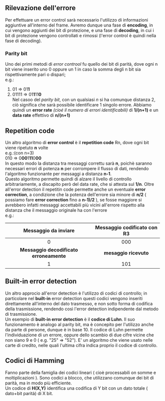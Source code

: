 ## Rilevazione dell'errore  
Per effettuare un error control sarà necessario l'utilizzo di informazioni aggiuntive all'interno del frame. Avremo dunque una fase di **encoding**, in cui vengono aggiunti dei bit di protezione, e una fase di **decoding**, in cui i bit di protezione vengono controllati e rimossi (l'error control è quindi nella fase di decoding).  
### Parity bit  
Uno dei primi metodi di *error controol* fu quello dei bit di parità, dove ogni n bit viene inserito uno 0 oppure un 1 in caso la somma degli n bit sia rispettivamente pari o dispari;  
e.g.:  
1. 01 => 01**1**  
1. 01111 => 01**1**11**0**  
Nel casoo del *parity bit*, con un qualsiasi *n* si ha comunque distanza 2, ciò significa che sarà possibile identificare 1 singolo errore. Abbiamo quindi un **error rate** *(cioé il numero di errori identificabili)* di **1/(n+1)** e un **data rate** effettivo di **n/(n+1)**  
## Repetition code
Un altro algoritmo di **error control** è il **repetition code** Rn, dove ogni bit viene ripetuto **n** volte  
e.g.:(con n=3)  
010 => 0**00**1**11**0**00**  
In questo modo la distanza tra messaggi correttu sarà **n**, poichè saranno necessari errori di potenza **n** per corrompere il flusso di dati, rendendo l'algoritmo funzionante per messaggi a distanza **n-1**.  
Questo algoritmo permette quindi di alzare il livello di controllo arbitrariamente, a discapito però del data rate, che si attesta sul **1/n**. Oltre all'error detection il repetitin code permette anche un eventuale **error correction**, a condizione che la potenza dell'errore sia minore di **n/2** ( possiamo fare **error correction** fino a **n-1)/2** ), se fosse maggiore si avrebbero infatti messaggi accettabili più vicini all'errore rispetto alla distanza che il messaggio originale ha con l'errore  
e.g.:  

| Messaggio da inviare | Messaggio codificato con R3 |
| :-: | :-: |
| 0 | 000 |
| **Messaggio decodificato erroneamente** | **mesaggio ricevuto** |
| 1 | 101 |
## Built-in error detection  
Un altro approcio all'error detection è l'utilizzo di codici di controllo; in particolare nel **built-in** error detection questi codici vengono inseriti direttamente all'interno del dato trasmesso, e non sotto forma di codifica della trasmissione, rendendo così l'error detection indipendente dal metodo di trasmissione.  
Un esempio di **built-in error detection** è il **codice di Luhn**. Il suo funzionamento è analogo al parity bit, ma è concepito per l'utilizzo anche da parte di persone, dunque è in base 10. Il codice di Luhn permette l'individuazione di un errore, oppure dello scambio di due cifre vicine che non siano 9 e 0 ( e.g. "25" => "52"). E' un algoritmo che viene usato nelle carte di credito, nelle quali l'ultima cifra indica proprio il codice di controllo.
## Codici di Hamming  
Fanno parte della famiglia dei codici lineari ( cioè processabili on somme e moltiplicazioni ). Sono codici a blocco, che utilizzano comunque dei bit di parità, ma in modo più efficiente.  
Un codice di **H(X,Y)** identifica una codifica di Y bit con un dato totale ( dato+bit parità) di X bit.
